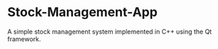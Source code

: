 # Stock-Management-App
A simple stock management system implemented in C++ using the Qt framework. 
